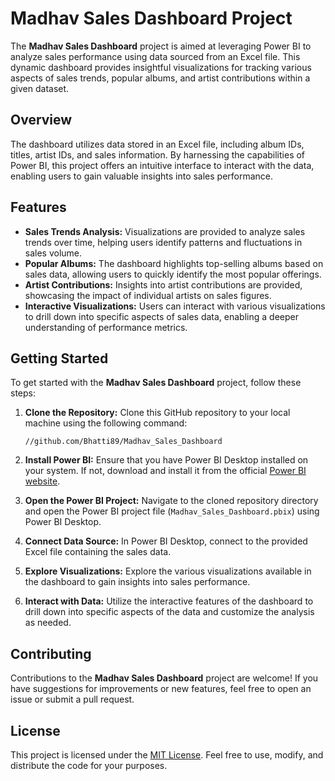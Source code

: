 # Madhav Sales Dashboard Project

The **Madhav Sales Dashboard** project is aimed at leveraging Power BI to analyze sales performance using data sourced from an Excel file. This dynamic dashboard provides insightful visualizations for tracking various aspects of sales trends, popular albums, and artist contributions within a given dataset.

## Overview

The dashboard utilizes data stored in an Excel file, including album IDs, titles, artist IDs, and sales information. By harnessing the capabilities of Power BI, this project offers an intuitive interface to interact with the data, enabling users to gain valuable insights into sales performance.

## Features

- **Sales Trends Analysis:** Visualizations are provided to analyze sales trends over time, helping users identify patterns and fluctuations in sales volume.
- **Popular Albums:** The dashboard highlights top-selling albums based on sales data, allowing users to quickly identify the most popular offerings.
- **Artist Contributions:** Insights into artist contributions are provided, showcasing the impact of individual artists on sales figures.
- **Interactive Visualizations:** Users can interact with various visualizations to drill down into specific aspects of sales data, enabling a deeper understanding of performance metrics.

## Getting Started

To get started with the **Madhav Sales Dashboard** project, follow these steps:

1. **Clone the Repository:** Clone this GitHub repository to your local machine using the following command:

   ```
   //github.com/Bhatti89/Madhav_Sales_Dashboard
   ```

2. **Install Power BI:** Ensure that you have Power BI Desktop installed on your system. If not, download and install it from the official [Power BI website](https://powerbi.microsoft.com/).

3. **Open the Power BI Project:** Navigate to the cloned repository directory and open the Power BI project file (`Madhav_Sales_Dashboard.pbix`) using Power BI Desktop.

4. **Connect Data Source:** In Power BI Desktop, connect to the provided Excel file containing the sales data.

5. **Explore Visualizations:** Explore the various visualizations available in the dashboard to gain insights into sales performance.

6. **Interact with Data:** Utilize the interactive features of the dashboard to drill down into specific aspects of the data and customize the analysis as needed.

## Contributing

Contributions to the **Madhav Sales Dashboard** project are welcome! If you have suggestions for improvements or new features, feel free to open an issue or submit a pull request. 

## License

This project is licensed under the [MIT License](LICENSE). Feel free to use, modify, and distribute the code for your purposes.



